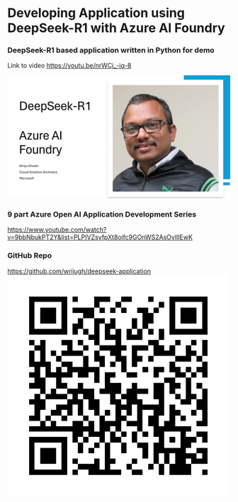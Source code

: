 # Developing Application using DeepSeek-R1 with Azure AI Foundry

### DeepSeek-R1 based application written in Python for demo

Link to video https://youtu.be/nrWCj_-iq-8

![YouTube](DeepSeekAzure.png)

### 9 part Azure Open AI Application Development Series
https://www.youtube.com/watch?v=9bbNbukPT2Y&list=PLPIVZsyfpXt8oifc9GOnWS2AsOvllIEwK

### GitHub Repo
https://github.com/wrijugh/deepseek-application
![GitHub Repo](github-qrcode.png)
